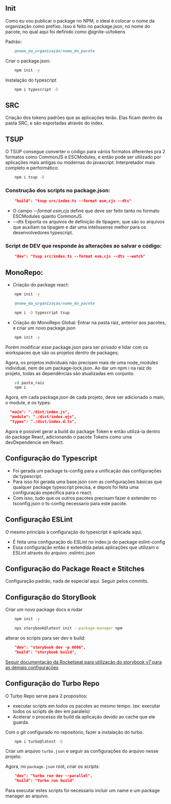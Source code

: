 ## Init

Como eu vou publicar o package no NPM, o ideal é colocar o nome da organização como prefixo. Isso é feito no package.json, no nome do pacote, no qual aqui foi definido como @ignite-ui/tokens

Padrão:

```md
    @nome_da_organização/nome_do_pacote
```

Criar o package.json:

```bash
    npm init -y
```

Instalação do typescript

```bash
    npm i typescript -D
```

## SRC

Criação dos tokens padrões que as aplicações terão. Elas ficam dentro da pasta SRC, e são exportadas através do index.

## TSUP

O TSUP consegue converter o código para vários formatos diferentes pra 2 formatos como CommonJS e ESCModules, e então pode ser utilizado por aplicações mais antigas ou modernas do javascript. Interpretador mais completo e performático.

```bash
    npm i tsup -D
```

### Construção dos scripts no package.json:

```json
    "build": "tsup src/index.ts --format esm,cjs --dts"
```

- O campo _--format esm,cjs_ define que deve ser feito tanto no formato ESCModules quanto CommonJS
- _--dts_ Exporta os arquivos de definição de tipagem, que são so arquivos que auxiliam na tipagem e dar uma intelissense melhor para os desenvolvedores typescript.

### Script de DEV que responde às alterações ao salvar o código:

```json
    "dev": "tsup src/index.ts --format esm,cjs --dts --watch"
```

## MonoRepo:

- Criação do package react:

```bash
    npm init -y
```

```md
    @nome_da_organização/nome_do_pacote
```

```bash
    npm i -D typescript tsup
```

- Criação do MonoRepo Global:
  Entrar na pasta raiz, anterior aos pacotes, e criar um novo package.json

```bash
    npm init -y
```

Porém modificar esse package.json para ser privado e lidar com os workspaces que são os projetos dentro de packages;

Agora, os projetos individuais não precisam mais de uma node_modules individual, nem de um package-lock.json. Ao dar um npm i na raiz do projeto, todas as dependências são atualizadas em conjunto.

```bash
    cd pasta_raiz
    npm i
```

Agora, em cada package.json de cada projeto, deve ser adicionado o main, o module, e os types:

```json
  "main": "./dist/index.js",
  "module": "./dist/index.mjs",
  "types": "./dist/index.d.ts",
```

Agora é possível gerar a build do package Token e então utilizá-la dentro do package React, adicionando o pacote Tokens como uma devDependencie em React.

## Configuração do Typescript

- Foi gerada um package ts-config para a unificação das configurações de typescript.
- Para isso foi gerada uma base.json com as configurações básicas que qualquer package typescript precisa, e depois foi feita uma configuração específica para o react.
- Com isso, tudo que os outros pacotes precisam fazer é extender no tsconfig.json o ts-config necessario para este pacote.

## Configuração ESLint

O mesmo princípio à configuração do typescript é aplicada aqui.

- É feita uma configuração do ESLint no index.js do package eslint-config
- Essa configuração então é extendida pelas aplicações que utilizam o ESLint através do arquivo .eslintrc.json

## Configuração do Package React e Stitches

Configuração padrão, nada de especial aqui. Seguir pelos commits.

## Configuração do StoryBook

Criar um novo package docs e rodar

```bash
    npm init -y
```

```bash
    npx storybook@latest init --package-manager npm
```

alterar os scripts para ser dev e build:

```json
    "dev": "storybook dev -p 6006",
    "build": "storybook build",
```

[Seguir documentação da Rocketseat para utilização do storybook v7 para as demais configurações](https://efficient-sloth-d85.notion.site/Atualiza-o-Storybook-v6-v7-42c254c66e584df3b9633334a563a51b#5edc3199c47140659c059877eed5ba9d)

## Configuração do Turbo Repo

O Turbo Repo serve para 2 propósitos:

- executar scripts em todos os pacotes ao mesmo tempo. (ex: executar todos os scripts de dev em paralelo)
- Acelerar o processo de build da aplicação devido ao cache que ele guarda.

Com o git configurado no repositório, fazer a instalação do turbo.

```bash
    npm i turbo@latest -D
```

Criar um arquivo `turbo.json` e seguir as configurações do arquivo nesse projeto.

Agora, no `package.json` root, criar os scripts:

```json
    "dev": "turbo run dev --parallel",
    "build": "turbo run build"
```

Para executar estes scripts foi necessario incluir um name e um package manager ao arquivo.
